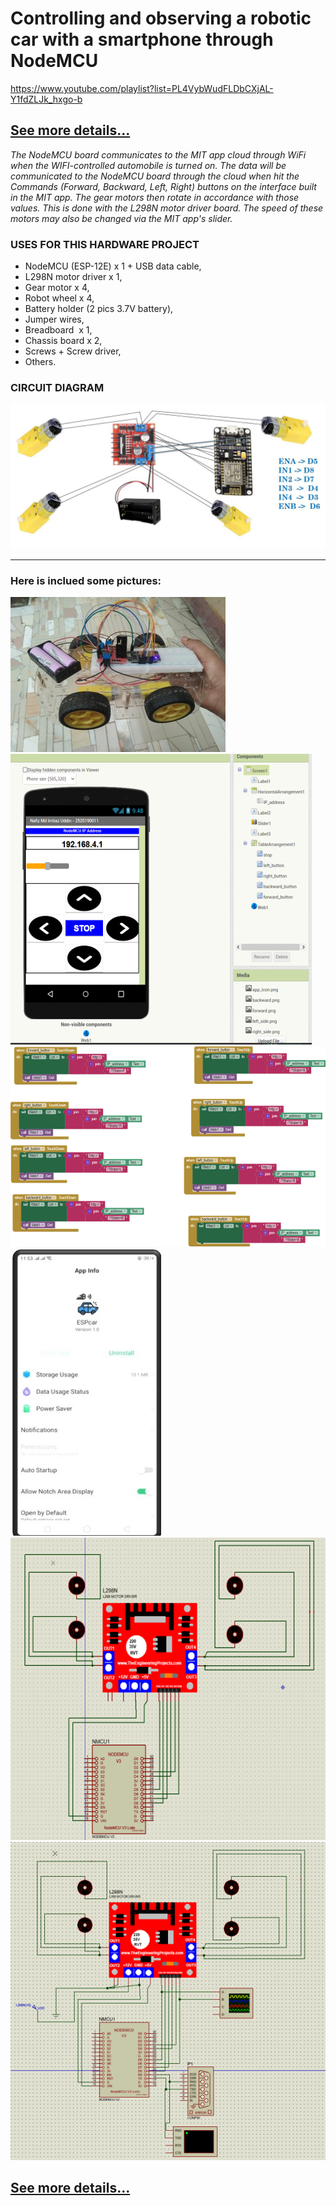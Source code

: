 # <b>Controlling and observing a robotic car with a smartphone through NodeMCU</b>

https://www.youtube.com/playlist?list=PL4VybWudFLDbCXjAL-Y1fdZLJk_hxgo-b

## [See more details...](https://www.slideshare.net/NafizMdImtiazUddin/nodemcu-controlling-and-observing-a-robotic-car-with-a-smartphone-through-nodemcu)

_The NodeMCU board communicates to the MIT app cloud through WiFi when the WIFI-controlled automobile is turned on. The data will be communicated to the NodeMCU board through the cloud when hit the Commands (Forward, Backward, Left, Right) buttons on the interface built in the MIT app. The gear motors then rotate in accordance with those values. This is done with the L298N motor driver board. The speed of these motors may also be changed via the MIT app's slider._



### USES FOR THIS HARDWARE PROJECT
- NodeMCU (ESP-12E) x 1 + USB data cable,
- L298N motor driver x 1, 
- Gear motor x 4, 
- Robot wheel x 4,
- Battery holder (2 pics 3.7V battery),
- Jumper wires,
- Breadboard  x 1,
- Chassis board x 2, 
- Screws + Screw driver,
- Others.


### CIRCUIT DIAGRAM
![circuit_diagram](Images/Picture0.jpg)


<hr/>

### Here is inclued some pictures:
![1_no_pic](Images/Picture1.jpg)
![2_no_pic](Images/Picture2.jpg)
![4_no_pic](Images/Picture4.jpg)
![5_no_pic](Images/Picture5.jpg)
![6_no_pic](Images/Picture6.jpg)
![7_no_pic](Images/Picture7.jpg)

## [See more details...](https://www.slideshare.net/NafizMdImtiazUddin/nodemcu-controlling-and-observing-a-robotic-car-with-a-smartphone-through-nodemcu)
